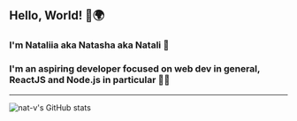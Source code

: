 ## Hello, World! 🙌🌍

### I'm Nataliia aka Natasha aka Natali 🦊

### I'm an aspiring developer focused on web dev in general, ReactJS and Node.js in particular 👩‍💻

---

<img align="left" alt="nat-v's GitHub stats" src="https://github-readme-stats.vercel.app/api?username=nat-v" />

<!--
**nat-v/nat-v** is a ✨ _special_ ✨ repository because its `README.md` (this file) appears on your GitHub profile.

Here are some ideas to get you started:

- 🔭 I’m currently working on ...
- 🌱 I’m currently learning ...
- 👯 I’m looking to collaborate on ...
- 🤔 I’m looking for help with ...
- 💬 Ask me about ...
- 📫 How to reach me: ...
- 😄 Pronouns: ...
- ⚡ Fun fact: ...
-->
